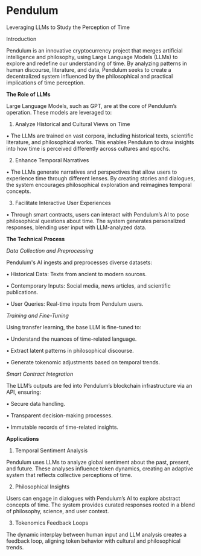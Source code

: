 # Pendulum
Leveraging LLMs to Study the Perception of Time


Introduction

Pendulum is an innovative cryptocurrency project that merges artificial intelligence and philosophy, using Large Language Models (LLMs) to explore and redefine our understanding of time. By analyzing patterns in human discourse, literature, and data, Pendulum seeks to create a decentralized system influenced by the philosophical and practical implications of time perception.

**The Role of LLMs**

Large Language Models, such as GPT, are at the core of Pendulum’s operation. These models are leveraged to:

1. Analyze Historical and Cultural Views on Time

• The LLMs are trained on vast corpora, including historical texts, scientific literature, and philosophical works. This enables Pendulum to draw insights into how time is perceived differently across cultures and epochs.

2. Enhance Temporal Narratives

• The LLMs generate narratives and perspectives that allow users to experience time through different lenses. By creating stories and dialogues, the system encourages philosophical exploration and reimagines temporal concepts.

3. Facilitate Interactive User Experiences

• Through smart contracts, users can interact with Pendulum’s AI to pose philosophical questions about time. The system generates personalized responses, blending user input with LLM-analyzed data.


**The Technical Process**


*Data Collection and Preprocessing*

Pendulum's AI ingests and preprocesses diverse datasets:

• Historical Data: Texts from ancient to modern sources.

• Contemporary Inputs: Social media, news articles, and scientific publications.

• User Queries: Real-time inputs from Pendulum users.

*Training and Fine-Tuning*

Using transfer learning, the base LLM is fine-tuned to:

• Understand the nuances of time-related language.

• Extract latent patterns in philosophical discourse.

• Generate tokenomic adjustments based on temporal trends.

*Smart Contract Integration*

The LLM’s outputs are fed into Pendulum’s blockchain infrastructure via an API, ensuring:

• Secure data handling.

• Transparent decision-making processes.

• Immutable records of time-related insights.

**Applications**

1. Temporal Sentiment Analysis

Pendulum uses LLMs to analyze global sentiment about the past, present, and future. These analyses influence token dynamics, creating an adaptive system that reflects collective perceptions of time.

2. Philosophical Insights

Users can engage in dialogues with Pendulum’s AI to explore abstract concepts of time. The system provides curated responses rooted in a blend of philosophy, science, and user context.

3. Tokenomics Feedback Loops

The dynamic interplay between human input and LLM analysis creates a feedback loop, aligning token behavior with cultural and philosophical trends.
